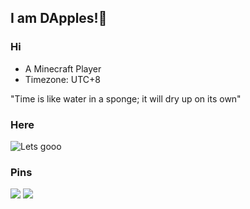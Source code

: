 ## I am DApples!🍎 

### Hi


- A Minecraft Player
- Timezone: UTC+8

"Time is like water in a sponge; it will dry up on its own"

### Here

![Lets gooo](https://github.com/user-attachments/assets/5743395a-d442-4762-9144-db786fac6670)


### Pins


[![](https://github-readme-stats.vercel.app/api/pin/?username=ItsDApples&repo=JoinOpt&theme=tokyonight)](https://github.com/ItsDApples/JoinOpt)
[![](https://github-readme-stats.vercel.app/api/pin/?username=ItsDApples&repo=FireHud-Temporary-translate&theme=tokyonight)](https://github.com/ItsDApples/FireHud-Temporary-translate)
